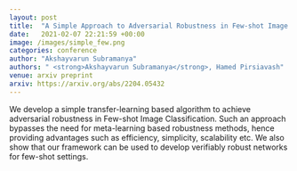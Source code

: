 ```yaml
---
layout: post
title:  "A Simple Approach to Adversarial Robustness in Few-shot Image Classification"
date:   2021-02-07 22:21:59 +00:00
image: /images/simple_few.png
categories: conference
author: "Akshayvarun Subramanya"
authors: " <strong>Akshayvarun Subramanya</strong>, Hamed Pirsiavash"
venue: arxiv preprint
arxiv: https://arxiv.org/abs/2204.05432
---
```


We develop a simple transfer-learning based algorithm to achieve adversarial robustness in Few-shot Image Classification. Such an approach bypasses the need for meta-learning based robustness methods, hence providing  advantages such as efficiency, simplicity, scalability etc. We also show that our framework can be used to develop verifiably robust networks for few-shot settings.
<!-- code: https://github.com/UMBCvision/fooling_network_interpretation -->
